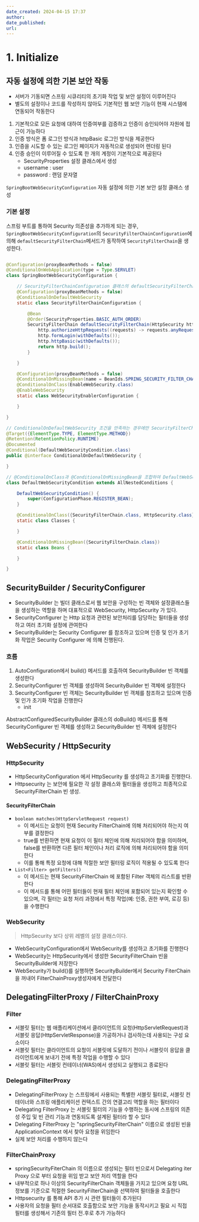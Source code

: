 ```yaml
---
date_created: 2024-04-15 17:37
author:
date_published:
url:
---
```


# 1. Initialize

## 자동 설정에 의한 기본 보안 작동

- 서버가 기동되면 스프링 시큐리티의 초기화 작업 및 보안 설정이 이루어진다
- 별도의 설정이나 코드를 작성하지 않아도 기본적인 웹 보안 기능이 현재 시스템에 연동되어 작동한다

1. 기본적으로 모든 요청에 대하여 인증여부를 검증하고 인증이 승인되어야 자원에 접근이 가능하다
2. 인증 방식은 폼 로그인 방식과 httpBasic 로그인 방식을 제공한다
3. 인증을 시도할 수 있는 로그인 페이지가 자동적으로 생성되어 렌더링 된다
4. 인증 승인이 이루어질 수 있도록 한 개의 계정이 기본적으로 제공된다
    - SecurityProperties 설정 클래스에서 생성
    - username : user
    - password : 랜덤 문자열

`SpringBootWebSecurityConfiguration` 자동 설정에 의한 기본 보안 설정 클래스 생성

### 기본 설정

스프링 부트를 통하여 Security 의존성을 추가하게 되는 경우, `SpringBootWebSecurityConfiguration`의 `SecurityFilterChainConfiguration`에
의해 `defaultSecurityFilterChain`메서드가 동작하여 `SecurityFilterChain`을 생성한다.

```java

@Configuration(proxyBeanMethods = false)
@ConditionalOnWebApplication(type = Type.SERVLET)
class SpringBootWebSecurityConfiguration {

    // SecurityFilterChainConfiguration 클래스의 defaultSecurityFilterChain 메서드가 동작하여 SecurityFilterChain을 생성
    @Configuration(proxyBeanMethods = false)
    @ConditionalOnDefaultWebSecurity
    static class SecurityFilterChainConfiguration {

        @Bean
        @Order(SecurityProperties.BASIC_AUTH_ORDER)
        SecurityFilterChain defaultSecurityFilterChain(HttpSecurity http) throws Exception {
            http.authorizeHttpRequests((requests) -> requests.anyRequest().authenticated());
            http.formLogin(withDefaults());
            http.httpBasic(withDefaults());
            return http.build();
        }

    }

    @Configuration(proxyBeanMethods = false)
    @ConditionalOnMissingBean(name = BeanIds.SPRING_SECURITY_FILTER_CHAIN)
    @ConditionalOnClass(EnableWebSecurity.class)
    @EnableWebSecurity
    static class WebSecurityEnablerConfiguration {

    }

}

// ConditionalOnDefaultWebSecurity 조건을 만족하는 경우에만 SecurityFilterChainConfiguration 클래스가 동작
@Target({ElementType.TYPE, ElementType.METHOD})
@Retention(RetentionPolicy.RUNTIME)
@Documented
@Conditional(DefaultWebSecurityCondition.class)
public @interface ConditionalOnDefaultWebSecurity {

}

// @ConditionalOnClass과 @ConditionalOnMissingBean을 조합하여 DefaultWebSecurityCondition 조건을 만족하는지 확인
class DefaultWebSecurityCondition extends AllNestedConditions {

    DefaultWebSecurityCondition() {
        super(ConfigurationPhase.REGISTER_BEAN);
    }

    @ConditionalOnClass({SecurityFilterChain.class, HttpSecurity.class})
    static class Classes {

    }

    @ConditionalOnMissingBean({SecurityFilterChain.class})
    static class Beans {

    }

}
```

## SecurityBuilder / SecurityConfigurer

- SecurityBuilder 는 빌더 클래스로서 웹 보안을 구성하는 빈 객체와 설정클래스들을 생성하는 역할을 하며 대표적으로 WebSecurity, HttpSecurity 가 있다.
- SecurityConfigurer 는 Http 요청과 관련된 보안처리를 담당하는 필터들을 생성하고 여러 초기화 설정에 관여한다
- SecurityBuilder는 Security Configurer 를 참조하고 있으며 인증 및 인가 초기화 작업은 Security Configurer 에 의해 진행된다.

### 흐름

1. AutoConfiguration에서 build() 메서드를 호출하여 SecurityBuilder 빈 객체를 생성한다
2. SecurityConfigurer 빈 객체를 생성하여 SecurityBuilder 빈 객체에 설정한다
3. SecurityConfigurer 빈 객체는 SecurityBuilder 빈 객체를 참조하고 있으며 인증 및 인가 초기화 작업을 진행한다
    - init

AbstractConfiguredSecurityBuilder 클래스의 doBuild() 메서드를 통해 SecurityConfigurer 빈 객체를 생성하고 SecurityBuilder 빈 객체에 설정한다

## WebSecurity / HttpSecurity

### HttpSecurity

- HttpSecurityConfiguration 에서 HttpSecurity 를 생성하고 초기화를 진행한다.
- Httpsecurity 는 보안에 필요한 각 설정 클래스와 필터들을 생성하고 최종적으로 SecurityFilterChain 빈 생성.

#### SecurityFilterChain

- `boolean matches(HttpServletRequest request)`
    - 이 메서드는 요청이 현재 Security FilterChain에 의해 처리되어야 하는지 여부를 결정한다
    - true를 반환하면 현재 요청이 이 필터 체인에 의해 처리되어야 함을 의미하며, false를 반환하면
      다른 필터 체인이나 처리 로직에 의해 처리되어야 함을 의미한다
    - 이를 통해 특정 요청에 대해 적절한 보안 필터링 로직이 적용될 수 있도록 한다
- `List<Filter> getFilters()`
    - 이 메서드는 현재 SecurityFilterChain 에 포함된 Filter 객체의 리스트를 반환한다
    - 이 메서드를 통해 어떤 필터들이 현재 필터 체인에 포함되어 있는지 확인할 수 있으며, 각 필터는 요청 처리 과정에서 특정 작업(예: 인증, 권한 부여, 로깅 등)을 수행한다

### WebSecurity

> HttpSecurity 보다 상위 레벨의 설정 클래스이다.

- WebSecurityConfiguration에서 WebSecurity를 생성하고 초기화를 진행한다
- WebSecurity는 HttpSecurity에서 생성한 SecurityFilterChain 빈을 SecurityBuilder에 저장한다
- WebSecurity가 build()를 실행하면 SecurityBuilder에서 Security FiterChain을 꺼내어 FilterChainProxy생성자에게 전달한다

## DelegatingFilterProxy / FilterChainProxy

### Filter

- 서블릿 필터는 웹 애플리케이션에서 클라이언트의 요청(HttpServletRequest)과 서블릿 응답(HttpServletResponse)을 가공하거나 검사하는데 사용되는 구성 요소이다
- 서블릿 필터는 클라이언트의 요청이 서블릿에 도달하기 전이나 서블릿이 응답을 클라이언트에게 보내기 전에 특정 작업을 수행할 수 있다
- 서블릿 필터는 서블릿 컨테이너(WAS)에서 생성되고 실행되고 종료된다

### DelegatingFilterProxy

- DelegatingFilterProxy 는 스프링에서 사용되는 특별한 서블릿 필터로, 서블릿 컨테이너와 스프링 애플리케이션 컨텍스트 간의 연결고리 역할을 하는 필터이다
- Delegating FilterProxy 는 서블릿 필터의 기능을 수행하는 동시에 스프링의 의존성 주입 및 빈 관리 기능과 연동되도록 설계된 필터라 할 수 있다
- Delegating FilterProxy 는 "springSecurityFilterChain" 이름으로 생성된 빈을 ApplicationContext 에서 찾아 요청을 위임한다
- 실제 보안 처리를 수행하지 않는다

### FilterChainProxy

- springSecurityFiterChain 의 이름으로 생성되는 필터 빈으로서 Delegating iter Proxy 으로 부터 요청을 위임 받고 보안 처리 역할을 한다
- 내부적으로 하나 이상의 SecurityFilterChain 객체들을 가지고 있으며 요청 URL 정보를 기준으로 적절한 SecurityFilterChain을 선택하여 필터들을 호출한다
- Httpsecurity 를 통해 API 추가 시 관련 필터들이 추가된다
- 사용자의 요청을 필터 순서대로 호출함으로 보안 기능을 동작시키고 필요 시 직접 필터를 생성해서 기존의 필터 전.후로 추가 가능하다
